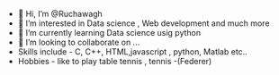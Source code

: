 - 👋 Hi, I’m @Ruchawagh 
- 👀 I’m interested in Data science , Web development  and much more 
- 🌱 I’m currently learning Data science usig python
- 💞️ I’m looking to collaborate on ...
- Skills  include - C, C++, HTML,javascript , python, Matlab etc..
- Hobbies - like to play table tennis , tennis -(Federer)

<!---
Ruchawagh/Ruchawagh is a ✨ special ✨ repository because its `README.md` (this file) appears on your GitHub profile.
You can click the Preview link to take a look at your changes.
--- 
Skills -
  
